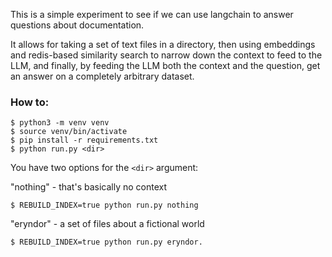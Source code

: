 This is a simple experiment to see if we can use langchain to answer questions about documentation.

It allows for taking a set of text files in a directory, then using embeddings and redis-based similarity search to narrow down
the context to feed to the LLM, and finally, by feeding the LLM both the context and the question, get an answer on
a completely arbitrary dataset.

### How to:

```
$ python3 -m venv venv
$ source venv/bin/activate
$ pip install -r requirements.txt
$ python run.py <dir>
```

You have two options for the `<dir>` argument:

"nothing" - that's basically no context

```
$ REBUILD_INDEX=true python run.py nothing
```

"eryndor" - a set of files about a fictional world

```
$ REBUILD_INDEX=true python run.py eryndor.
```

